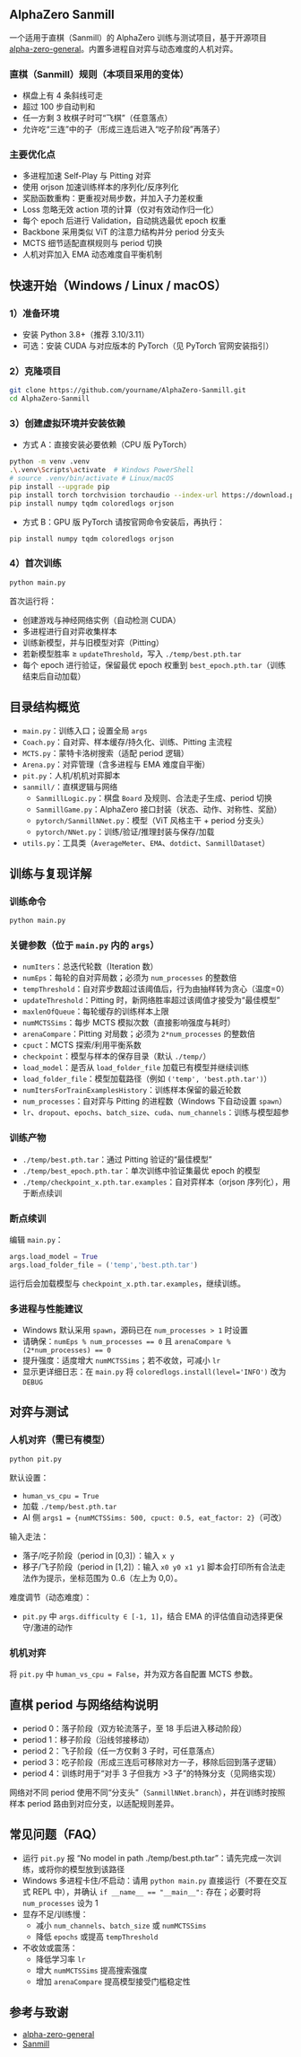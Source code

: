 ## AlphaZero Sanmill
一个适用于直棋（Sanmill）的 AlphaZero 训练与测试项目，基于开源项目 [alpha-zero-general](https://github.com/suragnair/alpha-zero-general)。内置多进程自对弈与动态难度的人机对弈。

### 直棋（Sanmill）规则（本项目采用的变体）
- 棋盘上有 4 条斜线可走
- 超过 100 步自动判和
- 任一方剩 3 枚棋子时可“飞棋”（任意落点）
- 允许吃“三连”中的子（形成三连后进入“吃子阶段”再落子）

### 主要优化点
- 多进程加速 Self-Play 与 Pitting 对弈
- 使用 orjson 加速训练样本的序列化/反序列化
- 奖励函数重构：更重视对局步数，并加入子力差权重
- Loss 忽略无效 action 项的计算（仅对有效动作归一化）
- 每个 epoch 后进行 Validation，自动挑选最优 epoch 权重
- Backbone 采用类似 ViT 的注意力结构并分 period 分支头
- MCTS 细节适配直棋规则与 period 切换
- 人机对弈加入 EMA 动态难度自平衡机制

## 快速开始（Windows / Linux / macOS）
### 1）准备环境
- 安装 Python 3.8+（推荐 3.10/3.11）
- 可选：安装 CUDA 与对应版本的 PyTorch（见 PyTorch 官网安装指引）

### 2）克隆项目
```bash
git clone https://github.com/yourname/AlphaZero-Sanmill.git
cd AlphaZero-Sanmill
```

### 3）创建虚拟环境并安装依赖
- 方式 A：直接安装必要依赖（CPU 版 PyTorch）
```bash
python -m venv .venv
.\.venv\Scripts\activate  # Windows PowerShell
# source .venv/bin/activate # Linux/macOS
pip install --upgrade pip
pip install torch torchvision torchaudio --index-url https://download.pytorch.org/whl/cpu
pip install numpy tqdm coloredlogs orjson
```
- 方式 B：GPU 版 PyTorch 请按官网命令安装后，再执行：
```bash
pip install numpy tqdm coloredlogs orjson
```

### 4）首次训练
```bash
python main.py
```
首次运行将：
- 创建游戏与神经网络实例（自动检测 CUDA）
- 多进程进行自对弈收集样本
- 训练新模型，并与旧模型对弈（Pitting）
- 若新模型胜率 ≥ `updateThreshold`，写入 `./temp/best.pth.tar`
- 每个 epoch 进行验证，保留最优 epoch 权重到 `best_epoch.pth.tar`（训练结束后自动加载）

## 目录结构概览
- `main.py`：训练入口；设置全局 `args`
- `Coach.py`：自对弈、样本缓存/持久化、训练、Pitting 主流程
- `MCTS.py`：蒙特卡洛树搜索（适配 period 逻辑）
- `Arena.py`：对弈管理（含多进程与 EMA 难度自平衡）
- `pit.py`：人机/机机对弈脚本
- `sanmill/`：直棋逻辑与网络
  - `SanmillLogic.py`：棋盘 `Board` 及规则、合法走子生成、period 切换
  - `SanmillGame.py`：AlphaZero 接口封装（状态、动作、对称性、奖励）
  - `pytorch/SanmillNNet.py`：模型（ViT 风格主干 + period 分支头）
  - `pytorch/NNet.py`：训练/验证/推理封装与保存/加载
- `utils.py`：工具类（`AverageMeter`、`EMA`、`dotdict`、`SanmillDataset`）

## 训练与复现详解
### 训练命令
```bash
python main.py
```

### 关键参数（位于 `main.py` 内的 `args`）
- `numIters`：总迭代轮数（Iteration 数）
- `numEps`：每轮的自对弈局数；必须为 `num_processes` 的整数倍
- `tempThreshold`：自对弈步数超过该阈值后，行为由抽样转为贪心（温度=0）
- `updateThreshold`：Pitting 时，新网络胜率超过该阈值才接受为“最佳模型”
- `maxlenOfQueue`：每轮缓存的训练样本上限
- `numMCTSSims`：每步 MCTS 模拟次数（直接影响强度与耗时）
- `arenaCompare`：Pitting 对局数；必须为 `2*num_processes` 的整数倍
- `cpuct`：MCTS 探索/利用平衡系数
- `checkpoint`：模型与样本的保存目录（默认 `./temp/`）
- `load_model`：是否从 `load_folder_file` 加载已有模型并继续训练
- `load_folder_file`：模型加载路径（例如 `('temp', 'best.pth.tar')`）
- `numItersForTrainExamplesHistory`：训练样本保留的最近轮数
- `num_processes`：自对弈与 Pitting 的进程数（Windows 下自动设置 `spawn`）
- `lr`、`dropout`、`epochs`、`batch_size`、`cuda`、`num_channels`：训练与模型超参

### 训练产物
- `./temp/best.pth.tar`：通过 Pitting 验证的“最佳模型”
- `./temp/best_epoch.pth.tar`：单次训练中验证集最优 epoch 的模型
- `./temp/checkpoint_x.pth.tar.examples`：自对弈样本（orjson 序列化），用于断点续训

### 断点续训
编辑 `main.py`：
```python
args.load_model = True
args.load_folder_file = ('temp','best.pth.tar')
```
运行后会加载模型与 `checkpoint_x.pth.tar.examples`，继续训练。

### 多进程与性能建议
- Windows 默认采用 `spawn`，源码已在 `num_processes > 1` 时设置
- 请确保：`numEps % num_processes == 0` 且 `arenaCompare % (2*num_processes) == 0`
- 提升强度：适度增大 `numMCTSSims`；若不收敛，可减小 `lr`
- 显示更详细日志：在 `main.py` 将 `coloredlogs.install(level='INFO')` 改为 `DEBUG`

## 对弈与测试
### 人机对弈（需已有模型）
```bash
python pit.py
```
默认设置：
- `human_vs_cpu = True`
- 加载 `./temp/best.pth.tar`
- AI 侧 `args1 = {numMCTSSims: 500, cpuct: 0.5, eat_factor: 2}`（可改）

输入走法：
- 落子/吃子阶段（period in [0,3]）：输入 `x y`
- 移子/飞子阶段（period in [1,2]）：输入 `x0 y0 x1 y1`
脚本会打印所有合法走法作为提示，坐标范围为 0..6（左上为 0,0）。

难度调节（动态难度）：
- `pit.py` 中 `args.difficulty ∈ [-1, 1]`，结合 EMA 的评估值自动选择更保守/激进的动作

### 机机对弈
将 `pit.py` 中 `human_vs_cpu = False`，并为双方各自配置 MCTS 参数。

## 直棋 period 与网络结构说明
- period 0：落子阶段（双方轮流落子，至 18 手后进入移动阶段）
- period 1：移子阶段（沿线邻接移动）
- period 2：飞子阶段（任一方仅剩 3 子时，可任意落点）
- period 3：吃子阶段（形成三连后可移除对方一子，移除后回到落子逻辑）
- period 4：训练时用于“对手 3 子但我方 >3 子”的特殊分支（见网络实现）

网络对不同 period 使用不同“分支头”（`SanmillNNet.branch`），并在训练时按照样本 period 路由到对应分支，以适配规则差异。

## 常见问题（FAQ）
- 运行 `pit.py` 报 “No model in path ./temp/best.pth.tar”：请先完成一次训练，或将你的模型放到该路径
- Windows 多进程卡住/不启动：请用 `python main.py` 直接运行（不要在交互式 REPL 中），并确认 `if __name__ == "__main__":` 存在；必要时将 `num_processes` 设为 1
- 显存不足/训练慢：
  - 减小 `num_channels`、`batch_size` 或 `numMCTSSims`
  - 降低 `epochs` 或提高 `tempThreshold`
- 不收敛或震荡：
  - 降低学习率 `lr`
  - 增大 `numMCTSSims` 提高搜索强度
  - 增加 `arenaCompare` 提高模型接受门槛稳定性

## 参考与致谢
- [alpha-zero-general](https://github.com/suragnair/alpha-zero-general)
- [Sanmill](https://github.com/calcitem/Sanmill)
